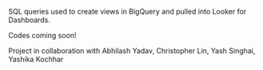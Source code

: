 SQL queries used to create views in BigQuery and pulled into Looker for Dashboards.

Codes coming soon!

Project in collaboration with Abhilash Yadav, Christopher Lin, Yash Singhai, Yashika Kochhar
